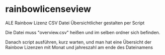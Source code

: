 # rainbowlicenseview
ALE Rainbow Lizenz CSV Datei Übersichtlicher gestalten per Script

Die Datei muss "overview.csv" heißen und im selben ordner sich befinden.

Danach script ausführen, kurz warten, und man hat eine Übersicht der Rainbow Lizenzen mit Monat und jahreszahl am ende des Dateinamens
